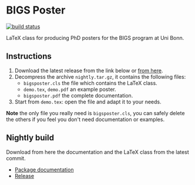 BIGS Poster
===========

[![build status](https://gitlab.com/5p4k/bigsposter/badges/master/build.svg)](https://gitlab.com/5p4k/bigsposter/commits/master)

LaTeX class for producing PhD posters for the BIGS program at Uni Bonn.

Instructions
------------
1. Download the latest release from the link below or [from here](https://gitlab.com/5p4k/bigsposter/builds/artifacts/master/raw/nightly.tar.gz?job=pdflatex).
2. Decompress the archive `nightly.tar.gz`, it contains the following files:
   - `bigsposter.cls` the file which contains the LaTeX class.
   - `demo.tex`, `demo.pdf` an example poster.
   - `bigsposter.pdf` the complete documentation.
3. Start from `demo.tex`: open the file and adapt it to your needs.

**Note** the only file you really need is `bigsposter.cls`, you can safely delete the others if you feel you don't need documentation or examples.

Nightly build
-------------

Download from here the documentation and the LaTeX class from the latest commit.

 - [Package documentation](https://gitlab.com/5p4k/bigsposter/builds/artifacts/master/raw/bigsposter.pdf?job=pdflatex)
 - [Release](https://gitlab.com/5p4k/bigsposter/builds/artifacts/master/raw/nightly.tar.gz?job=pdflatex)


